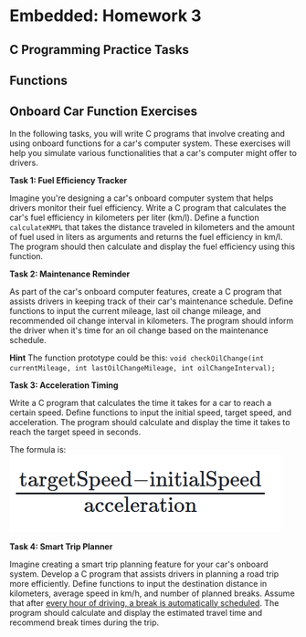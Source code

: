 # Embedded: Homework 3

## C Programming Practice Tasks

## Functions

## Onboard Car Function Exercises

In the following tasks, you will write C programs that involve creating and using onboard functions for a car's computer system. These exercises will help you simulate various functionalities that a car's computer might offer to drivers.

**Task 1: Fuel Efficiency Tracker**

Imagine you're designing a car's onboard computer system that helps drivers monitor their fuel efficiency. Write a C program that calculates the car's fuel efficiency in kilometers per liter (km/l). Define a function `calculateKMPL` that takes the distance traveled in kilometers and the amount of fuel used in liters as arguments and returns the fuel efficiency in km/l. The program should then calculate and display the fuel efficiency using this function.

**Task 2: Maintenance Reminder**

As part of the car's onboard computer features, create a C program that assists drivers in keeping track of their car's maintenance schedule. Define functions to input the current mileage, last oil change mileage, and recommended oil change interval in kilometers. The program should inform the driver when it's time for an oil change based on the maintenance schedule.

**Hint**
The function prototype could be this:
`void checkOilChange(int currentMileage, int lastOilChangeMileage, int oilChangeInterval);`

**Task 3: Acceleration Timing**

Write a C program that calculates the time it takes for a car to reach a certain speed. Define functions to input the initial speed, target speed, and acceleration. The program should calculate and display the time it takes to reach the target speed in seconds.

The formula is: ![Alt text](formula.png)

**Task 4: Smart Trip Planner**

Imagine creating a smart trip planning feature for your car's onboard system. Develop a C program that assists drivers in planning a road trip more efficiently. Define functions to input the destination distance in kilometers, average speed in km/h, and number of planned breaks. Assume that after <ins>every hour of driving, a break is automatically scheduled</ins>. The program should calculate and display the estimated travel time and recommend break times during the trip.


